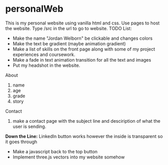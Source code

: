 # personalWeb
This is my personal website using vanilla html and css.
Use pages to host the website. Type /src in the url to go to website. 
TODO List:
* Make the name "Jordan Welborn" be clickable and changes colors
* Make the text be gradient (maybe animation gradient)
* Make a list of skills on the front page along with some of my project experiences and coursework.
* Make a fade in text animation transition for all the text and images
* Put my headshot in the website.

About
1. name
2. age
3. grade
4. story

Contact 
1. make a contact page with the subject line and desciription of what the user is sending. 

**Down the Line:**
LinkedIn button works however the inside is transparent so it goes through
* Make a javascript back to the top button
* Implement three.js vectors into my website somehow

